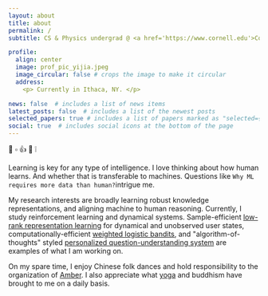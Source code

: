 ```yaml
---
layout: about
title: about
permalink: /
subtitle: CS & Physics undergrad @ <a href='https://www.cornell.edu'>Cornell</a>. 问心无愧.

profile:
  align: center
  image: prof_pic_yijia.jpeg
  image_circular: false # crops the image to make it circular
  address:
    <p> Currently in Ithaca, NY. </p>

news: false  # includes a list of news items
latest_posts: false  # includes a list of the newest posts
selected_papers: true # includes a list of papers marked as "selected={true}"
social: true  # includes social icons at the bottom of the page
---
```


👋 ▫️ 👍 👀 ❕

Learning is key for any type of intelligence. I love thinking about how human learns. And whether that is transferable to machines. Questions like `Why ML requires more data than human?`intrigue me.

My research interests are broadly learning robust knowledge representations, and aligning machine to human reasoning. Currently, I study reinforcement learning and dynamical systems. Sample-efficient [low-rank representation learning](https://github.com/DaiYijia02/lowrank-representation-deep-learning-recsys) for dynamical and unobserved user states, computationally-efficient [weighted logistic bandits](https://github.com/DaiYijia02/weighted-logistic-bandit), and "algorithm-of-thoughts" styled [personalized question-understanding system](https://github.com/DaiYijia02/wise-person) are examples of what I am working on.

On my spare time, I enjoy Chinese folk dances and hold responsibility to the organization of [Amber](https://www.cornellamberdance.com). I also appreciate what [yoga](https://bohobeautiful.life) and buddhism have brought to me on a daily basis.
